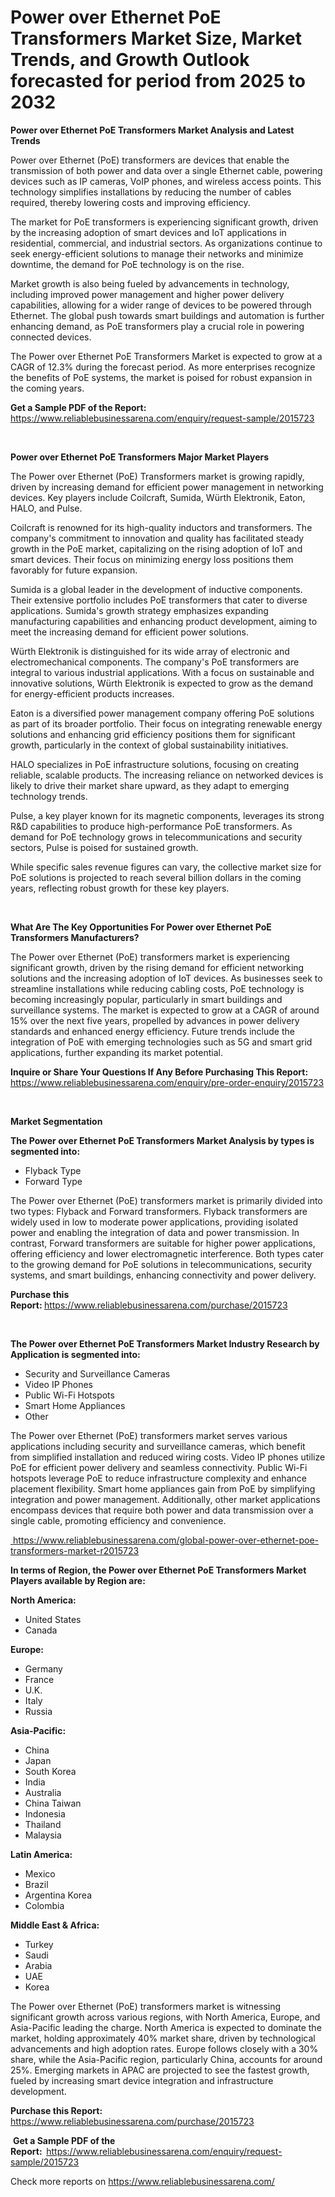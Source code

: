 <p><h1>Power over Ethernet PoE Transformers Market Size, Market Trends, and Growth Outlook forecasted for period from 2025 to 2032</h1></p><p><strong>Power over Ethernet PoE Transformers Market Analysis and Latest Trends</strong></p>
<p><p>Power over Ethernet (PoE) transformers are devices that enable the transmission of both power and data over a single Ethernet cable, powering devices such as IP cameras, VoIP phones, and wireless access points. This technology simplifies installations by reducing the number of cables required, thereby lowering costs and improving efficiency.</p><p>The market for PoE transformers is experiencing significant growth, driven by the increasing adoption of smart devices and IoT applications in residential, commercial, and industrial sectors. As organizations continue to seek energy-efficient solutions to manage their networks and minimize downtime, the demand for PoE technology is on the rise.</p><p>Market growth is also being fueled by advancements in technology, including improved power management and higher power delivery capabilities, allowing for a wider range of devices to be powered through Ethernet. The global push towards smart buildings and automation is further enhancing demand, as PoE transformers play a crucial role in powering connected devices.</p><p>The Power over Ethernet PoE Transformers Market is expected to grow at a CAGR of 12.3% during the forecast period. As more enterprises recognize the benefits of PoE systems, the market is poised for robust expansion in the coming years.</p></p>
<p><strong>Get a Sample PDF of the Report:&nbsp;</strong> <a href="https://www.reliablebusinessarena.com/enquiry/request-sample/2015723?utm_campaign=3346&utm_medium=2&utm_source=Github&utm_content=ia&utm_term=29032025&utm_id=power-over-ethernet-poe-transformers">https://www.reliablebusinessarena.com/enquiry/request-sample/2015723</a></p>
<p>&nbsp;</p>
<p><strong>Power over Ethernet PoE Transformers Major Market Players</strong></p>
<p><p>The Power over Ethernet (PoE) Transformers market is growing rapidly, driven by increasing demand for efficient power management in networking devices. Key players include Coilcraft, Sumida, Würth Elektronik, Eaton, HALO, and Pulse.</p><p>Coilcraft is renowned for its high-quality inductors and transformers. The company's commitment to innovation and quality has facilitated steady growth in the PoE market, capitalizing on the rising adoption of IoT and smart devices. Their focus on minimizing energy loss positions them favorably for future expansion.</p><p>Sumida is a global leader in the development of inductive components. Their extensive portfolio includes PoE transformers that cater to diverse applications. Sumida's growth strategy emphasizes expanding manufacturing capabilities and enhancing product development, aiming to meet the increasing demand for efficient power solutions.</p><p>Würth Elektronik is distinguished for its wide array of electronic and electromechanical components. The company's PoE transformers are integral to various industrial applications. With a focus on sustainable and innovative solutions, Würth Elektronik is expected to grow as the demand for energy-efficient products increases.</p><p>Eaton is a diversified power management company offering PoE solutions as part of its broader portfolio. Their focus on integrating renewable energy solutions and enhancing grid efficiency positions them for significant growth, particularly in the context of global sustainability initiatives.</p><p>HALO specializes in PoE infrastructure solutions, focusing on creating reliable, scalable products. The increasing reliance on networked devices is likely to drive their market share upward, as they adapt to emerging technology trends.</p><p>Pulse, a key player known for its magnetic components, leverages its strong R&D capabilities to produce high-performance PoE transformers. As demand for PoE technology grows in telecommunications and security sectors, Pulse is poised for sustained growth.</p><p>While specific sales revenue figures can vary, the collective market size for PoE solutions is projected to reach several billion dollars in the coming years, reflecting robust growth for these key players.</p></p>
<p>&nbsp;</p>
<p><strong>What Are The Key Opportunities For Power over Ethernet PoE Transformers Manufacturers?</strong></p>
<p><p>The Power over Ethernet (PoE) transformers market is experiencing significant growth, driven by the rising demand for efficient networking solutions and the increasing adoption of IoT devices. As businesses seek to streamline installations while reducing cabling costs, PoE technology is becoming increasingly popular, particularly in smart buildings and surveillance systems. The market is expected to grow at a CAGR of around 15% over the next five years, propelled by advances in power delivery standards and enhanced energy efficiency. Future trends include the integration of PoE with emerging technologies such as 5G and smart grid applications, further expanding its market potential.</p></p>
<p><strong>Inquire or Share Your Questions If Any Before Purchasing This Report:</strong> <a href="https://www.reliablebusinessarena.com/enquiry/pre-order-enquiry/2015723?utm_campaign=3346&utm_medium=2&utm_source=Github&utm_content=ia&utm_term=29032025&utm_id=power-over-ethernet-poe-transformers">https://www.reliablebusinessarena.com/enquiry/pre-order-enquiry/2015723</a></p>
<p>&nbsp;</p>
<p><strong>Market Segmentation</strong></p>
<p><strong>The Power over Ethernet PoE Transformers Market Analysis by types is segmented into:</strong></p>
<p><ul><li>Flyback Type</li><li>Forward Type</li></ul></p>
<p><p>The Power over Ethernet (PoE) transformers market is primarily divided into two types: Flyback and Forward transformers. Flyback transformers are widely used in low to moderate power applications, providing isolated power and enabling the integration of data and power transmission. In contrast, Forward transformers are suitable for higher power applications, offering efficiency and lower electromagnetic interference. Both types cater to the growing demand for PoE solutions in telecommunications, security systems, and smart buildings, enhancing connectivity and power delivery.</p></p>
<p><strong>Purchase this Report:&nbsp;</strong><a href="https://www.reliablebusinessarena.com/purchase/2015723?utm_campaign=3346&utm_medium=2&utm_source=Github&utm_content=ia&utm_term=29032025&utm_id=power-over-ethernet-poe-transformers">https://www.reliablebusinessarena.com/purchase/2015723</a></p>
<p>&nbsp;</p>
<p><strong>The Power over Ethernet PoE Transformers Market Industry Research by Application is segmented into:</strong></p>
<p><ul><li>Security and Surveillance Cameras</li><li>Video IP Phones</li><li>Public Wi-Fi Hotspots</li><li>Smart Home Appliances</li><li>Other</li></ul></p>
<p><p>The Power over Ethernet (PoE) transformers market serves various applications including security and surveillance cameras, which benefit from simplified installation and reduced wiring costs. Video IP phones utilize PoE for efficient power delivery and seamless connectivity. Public Wi-Fi hotspots leverage PoE to reduce infrastructure complexity and enhance placement flexibility. Smart home appliances gain from PoE by simplifying integration and power management. Additionally, other market applications encompass devices that require both power and data transmission over a single cable, promoting efficiency and convenience.</p></p>
<p><a href="https://www.reliablebusinessarena.com/global-power-over-ethernet-poe-transformers-market-r2015723?utm_campaign=3346&utm_medium=2&utm_source=Github&utm_content=ia&utm_term=29032025&utm_id=power-over-ethernet-poe-transformers">&nbsp;https://www.reliablebusinessarena.com/global-power-over-ethernet-poe-transformers-market-r2015723</a></p>
<p><strong>In terms of Region, the Power over Ethernet PoE Transformers Market Players available by Region are:</strong></p>
<p>
    <p> <strong> North America: </strong>
        <ul>
            <li>United States</li>
            <li>Canada</li>
        </ul>
        </p> 
    <p> <strong> Europe: </strong>
        <ul>
            <li>Germany</li>
            <li>France</li>
            <li>U.K.</li>
            <li>Italy</li>
            <li>Russia</li>
        </ul>
        </p> 
    <p> <strong> Asia-Pacific: </strong>
        <ul>
            <li>China</li>
            <li>Japan</li>
            <li>South Korea</li>
            <li>India</li>
            <li>Australia</li>
            <li>China Taiwan</li>
            <li>Indonesia</li>
            <li>Thailand</li>
            <li>Malaysia</li>
        </ul>
        </p> 
    <p> <strong> Latin America: </strong>
        <ul>
            <li>Mexico</li>
            <li>Brazil</li>
            <li>Argentina Korea</li>
            <li>Colombia</li>
        </ul>
        </p> 
    <p> <strong> Middle East & Africa: </strong>
        <ul>
            <li>Turkey</li>
            <li>Saudi</li>
            <li>Arabia</li>
            <li>UAE</li>
            <li>Korea</li>
        </ul>
    </p>
    </p>
<p><p>The Power over Ethernet (PoE) transformers market is witnessing significant growth across various regions, with North America, Europe, and Asia-Pacific leading the charge. North America is expected to dominate the market, holding approximately 40% market share, driven by technological advancements and high adoption rates. Europe follows closely with a 30% share, while the Asia-Pacific region, particularly China, accounts for around 25%. Emerging markets in APAC are projected to see the fastest growth, fueled by increasing smart device integration and infrastructure development.</p></p>
<p><strong>Purchase this Report: </strong><a href="https://www.reliablebusinessarena.com/purchase/2015723?utm_campaign=3346&utm_medium=2&utm_source=Github&utm_content=ia&utm_term=29032025&utm_id=power-over-ethernet-poe-transformers">https://www.reliablebusinessarena.com/purchase/2015723</a></p>
<p>&nbsp;<strong>Get a Sample PDF of the Report:&nbsp;&nbsp;</strong><a href="https://www.reliablebusinessarena.com/enquiry/request-sample/2015723?utm_campaign=3346&utm_medium=2&utm_source=Github&utm_content=ia&utm_term=29032025&utm_id=power-over-ethernet-poe-transformers">https://www.reliablebusinessarena.com/enquiry/request-sample/2015723</a></p>
<p><strong></strong></p>
<p>Check more reports on <a href="https://www.reliablebusinessarena.com/?utm_campaign=3346&utm_medium=2&utm_source=Github&utm_content=ia&utm_term=29032025&utm_id=power-over-ethernet-poe-transformers">https://www.reliablebusinessarena.com/</a></p>